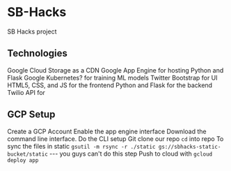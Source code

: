 # SB-Hacks
SB Hacks project

## Technologies
Google Cloud Storage as a CDN
Google App Engine for hosting Python and Flask
Google Kubernetes? for training ML models
Twitter Bootstrap for UI
HTML5, CSS, and JS for the frontend
Python and Flask for the backend
Twilio API for 

## GCP Setup
Create a GCP Account
Enable the app engine interface
Download the command line interface.
Do the CLI setup
Git clone our repo
`cd` into repo
To sync the files in static `gsutil -m rsync -r ./static gs://sbhacks-static-bucket/static`  --- you guys can't do this step
Push to cloud with `gcloud deploy app`

